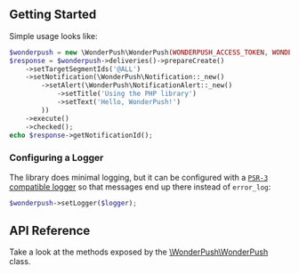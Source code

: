 ## Getting Started

Simple usage looks like:

```php
$wonderpush = new \WonderPush\WonderPush(WONDERPUSH_ACCESS_TOKEN, WONDERPUSH_APPLICATION_ID);
$response = $wonderpush->deliveries()->prepareCreate()
    ->setTargetSegmentIds('@ALL')
    ->setNotification(\WonderPush\Notification::_new()
        ->setAlert(\WonderPush\NotificationAlert::_new()
            ->setTitle('Using the PHP library')
            ->setText('Hello, WonderPush!')
        ))
    ->execute()
    ->checked();
echo $response->getNotificationId();
```


### Configuring a Logger

The library does minimal logging, but it can be configured with a [`PSR-3` compatible logger](http://www.php-fig.org/psr/psr-3/) so that messages end up there instead of `error_log`:

```php
$wonderpush->setLogger($logger);
```

## API Reference

Take a look at the methods exposed by the [\WonderPush\WonderPush](class-WonderPush.WonderPush.html) class.
